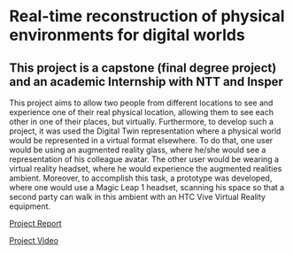 # Real-time reconstruction of physical environments for digital worlds 
## This project is a capstone (final degree project) and an academic Internship with NTT and Insper

This project aims to allow two people from different locations to see and experience one of their real physical location, allowing them to see each other in one of their places, but virtually. Furthermore, to develop such a project, it was used the Digital Twin representation where a physical world would be represented in a virtual format elsewhere. To do that, one user would be using an augmented reality glass, where he/she would see a representation of his colleague avatar. The other user would be wearing a virtual reality headset, where he would experience the augmented realities ambient. Moreover, to accomplish this task, a prototype was developed, where one would use a Magic Leap 1 headset, scanning his space so that a second party can walk in this ambient with an HTC Vive Virtual Reality equipment.

[Project Report](https://drive.google.com/file/d/1F7KvNpFHa2VJ3Qn52_xoSBxl7g5sLqxn/view?usp=sharing)

[Project Video](https://www.youtube.com/watch?v=orzca7qnkR0)
